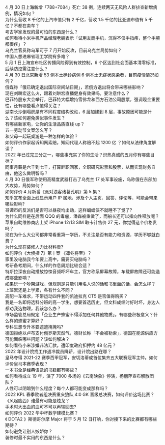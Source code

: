 4 月 30 日上海新增「788+7084」死亡 38 例，连续两天无风险人群排查新增病例，情况如何？  
为什么营收 8 千亿的上汽市值只有 2 千亿，营收 1.5 千亿的比亚迪市值有 5 千亿？不都在卖车？  
考古学家发现的最可怕的东西是什么？  
如何看待小米手机产品经理老魏表示「试用友商手机，沉得不仅手指疼，整个手腕都很疼」？  
乌克兰官员称乌军可于 7 月开始反攻，目前乌克兰局势如何？  
中国人想进麻省理工学院有多难？  
5 月 1 日上海宣布社区传播风险得到有效控制，6 个区达到社会面基本清零标准，后续防控需注意什么？  
4 月 30 日北京新增 53 例本土确诊病例 6 例本土无症状感染者，目前疫情情况如何？  
俄媒称「俄已确定退出国际空间站日期」，若俄方退出将会带来哪些影响？  
现在刘畊宏这么火，跟着刘畊宏直播健身有效果吗，要注意什么？  
巴菲特股东大会举行，巴菲特大幅增持雪佛龙和西方石油公司股票，强调现金重要性，还有哪些看点值得关注？  
湖南长沙倒塌房屋有不同程度结构改动，6 层加建到 8 层，事故原因可能是什么？该如何避免类似事件发生？  
有哪些新家电，让你的生活品质直线 up？  
五一劳动节文案怎么写？  
和父母一起玩桌游是一种怎样的体验？  
如何评价作家起诉知网索赔，知网代理人称赔不起 1200 亿 ？如何从法律角度解读？  
2022 年已过完三分之一，哪些事充实了你的生活？炽热真诚的五月你有哪些目标？  
同事月薪是六千到七千，打算辞职回家，全职研究彩票和股票，从而实现财务自由，他这么做明智吗？  
4 月 30 日俄军称使用高精度武器打击了乌克兰 17 处军事设施，乌称俄在东部加大攻势，局势如何？  
如何评价 4 月新番《派对浪客诸葛孔明》第 5 集？  
知乎宣布全面上线显示用户 IP 属地，涉及个人主页、回答、评论等，可能会带来哪些影响?  
哥谭市的反派们是否可以昼夜均出动，这样蝙蝠侠不就睡不了觉了?  
为什么同样是在后面 QQQ 的毒瘤，潘森被重做了，而船长还可以指向性释放呢？  
苹果自助维修商店上架 iPhone 12/13 SIM 取卡针售价 27 元，你觉得这个价格贵吗？  
现在为什么大公司都非常看重第一学历，不关注是否有能力和资源，学历不够就白费？  
为什么现在装修人力比材料贵?  
如何评价《大侦探 7》第十案 《凛冬将至》？  
家里没电脑我今年要上高中，需要买电脑吗？  
考研备考期间，什么样的作息周期比较合适？  
特斯拉深夜自动播放惊悚音频吓坏车主，官方称系屏幕故障，车载屏故障还可能造成哪些影响？  
如果玩一个吵架游戏，但规则是只能引用名人说的话和书里面的话，会怎么样？  
上班累还是上学累，各有什么不同？  
高配一车难求，不带运动四件套的凯迪拉克 CT5 是否值得购买？  
我是一名即将选科分班的高一学生，想要首选历史，但文科成绩时好时坏，身边人都劝我选物理，我该怎么办？  
市场监管总局规定「企业生产蜂蜜不得添加任何其他物质」，有哪些积极意义？什么样的蜂蜜才算好？  
专科生想专升本要遮遮掩掩吗?  
德国拒绝以卢布支付俄罗斯天然气，德财长称「不会被勒索」，德国在能源供应方可能面临哪些问题？该如何解决？  
如何看待小米涉嫌非法汇款，遭印度政府扣押约 48 亿元？  
2022 年设计院找工作遇冷裁员降薪，设计院出路在哪？  
皇马夺得 2021-22 赛季西甲冠军，安切洛蒂成首位集齐五大联赛冠军主帅，如何评价皇马本赛季表现？  
一本书全是经典语录的书籍都有哪些？  
如何看待成立 19 年，演了 7000 多场的《云南映象》停演，杨丽萍宣布解散团队？  
人性可以阴暗到什么程度？每个人都可能变成那样吗？  
2022 KPL 春季败者组决赛重庆狼队 4:0 GK 晋级总决赛，如何评价这场比赛？  
《风起陇西》谁最有可能是烛龙？  
手术时大出血的血可不可以再输回去?  
如何评价 2022 华中杯数学建模比赛？  
《 DOTA2 》斯德哥尔摩 Major 将于 5 月 12 日打响，你对接下来的比赛都有哪些期待？  
如何避免让别人嫉妒你？  
装修时最不实用的东西是什么？  
